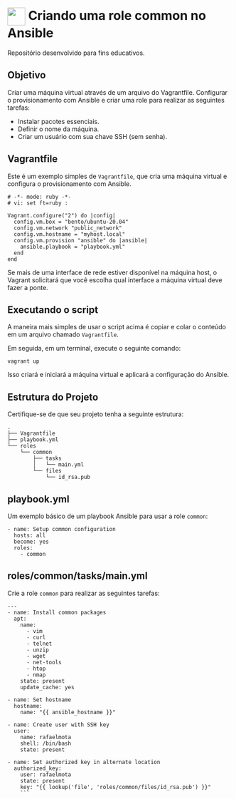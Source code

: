 <h1>
    <a href="https://www.dio.me/">
     <img align="center" width="40px" src="https://www.ansible.com/images/project-logos/ansible-core.svg"></a>
    <span> Criando uma role common no Ansible</span>
</h1>

Repositório desenvolvido para fins educativos.

## Objetivo

Criar uma máquina virtual através de um arquivo do Vagrantfile. Configurar o provisionamento com Ansible e criar uma role para realizar as seguintes tarefas:

- Instalar pacotes essenciais.
- Definir o nome da máquina.
- Criar um usuário com sua chave SSH (sem senha).

## Vagrantfile

Este é um exemplo simples de `Vagrantfile`, que cria uma máquina virtual e configura o provisionamento com Ansible.

```
# -*- mode: ruby -*-
# vi: set ft=ruby :

Vagrant.configure("2") do |config|
  config.vm.box = "bento/ubuntu-20.04"
  config.vm.network "public_network"
  config.vm.hostname = "myhost.local"
  config.vm.provision "ansible" do |ansible|
    ansible.playbook = "playbook.yml"
  end
end
```

Se mais de uma interface de rede estiver disponível na máquina host, o Vagrant solicitará que você escolha qual interface a máquina virtual deve fazer a ponte.

## Executando o script

A maneira mais simples de usar o script acima é copiar e colar o conteúdo em um arquivo chamado `Vagrantfile`.

Em seguida, em um terminal, execute o seguinte comando:

```
vagrant up
```

Isso criará e iniciará a máquina virtual e aplicará a configuração do Ansible.

## Estrutura do Projeto

Certifique-se de que seu projeto tenha a seguinte estrutura:

```
.
├── Vagrantfile
├── playbook.yml
└── roles
    └── common
        ├── tasks
        │   └── main.yml
        └── files
            └── id_rsa.pub
```

## playbook.yml

Um exemplo básico de um playbook Ansible para usar a role `common`:

```
- name: Setup common configuration
  hosts: all
  become: yes
  roles:
    - common
```

## roles/common/tasks/main.yml

Crie a role `common` para realizar as seguintes tarefas:

```
---
- name: Install common packages
  apt:
    name:
      - vim
      - curl
      - telnet
      - unzip
      - wget
      - net-tools
      - htop
      - nmap
    state: present
    update_cache: yes

- name: Set hostname
  hostname:
    name: "{{ ansible_hostname }}"

- name: Create user with SSH key
  user:
    name: rafaelmota
    shell: /bin/bash
    state: present

- name: Set authorized key in alternate location
  authorized_key:
    user: rafaelmota
    state: present
    key: "{{ lookup('file', 'roles/common/files/id_rsa.pub') }}"
    ```